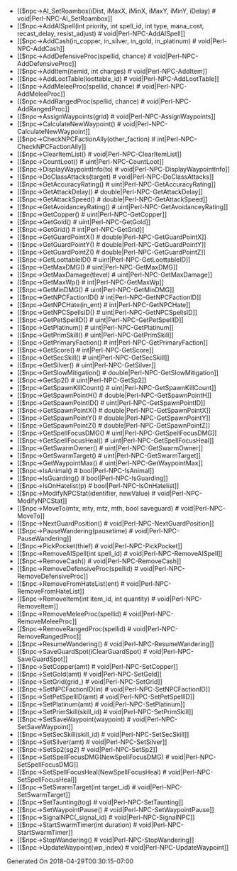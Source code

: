 * [[$npc->AI_SetRoambox(iDist, iMaxX, iMinX, iMaxY, iMinY, iDelay) # void|Perl-NPC-AI_SetRoambox]]
* [[$npc->AddAISpell(int priority, int spell_id, int type, mana_cost, recast_delay, resist_adjust) # void|Perl-NPC-AddAISpell]]
* [[$npc->AddCash(in_copper, in_silver, in_gold, in_platinum) # void|Perl-NPC-AddCash]]
* [[$npc->AddDefensiveProc(spellid, chance) # void|Perl-NPC-AddDefensiveProc]]
* [[$npc->AddItem(itemid, int charges) # void|Perl-NPC-AddItem]]
* [[$npc->AddLootTable(loottable_id) # void|Perl-NPC-AddLootTable]]
* [[$npc->AddMeleeProc(spellid, chance) # void|Perl-NPC-AddMeleeProc]]
* [[$npc->AddRangedProc(spellid, chance) # void|Perl-NPC-AddRangedProc]]
* [[$npc->AssignWaypoints(grid) # void|Perl-NPC-AssignWaypoints]]
* [[$npc->CalculateNewWaypoint() # void|Perl-NPC-CalculateNewWaypoint]]
* [[$npc->CheckNPCFactionAlly(other_faction) # int|Perl-NPC-CheckNPCFactionAlly]]
* [[$npc->ClearItemList() # void|Perl-NPC-ClearItemList]]
* [[$npc->CountLoot() # uint|Perl-NPC-CountLoot]]
* [[$npc->DisplayWaypointInfo(to) # void|Perl-NPC-DisplayWaypointInfo]]
* [[$npc->DoClassAttacks(target) # void|Perl-NPC-DoClassAttacks]]
* [[$npc->GetAccuracyRating() # uint|Perl-NPC-GetAccuracyRating]]
* [[$npc->GetAttackDelay() # double|Perl-NPC-GetAttackDelay]]
* [[$npc->GetAttackSpeed() # double|Perl-NPC-GetAttackSpeed]]
* [[$npc->GetAvoidanceyRating() # uint|Perl-NPC-GetAvoidanceyRating]]
* [[$npc->GetCopper() # uint|Perl-NPC-GetCopper]]
* [[$npc->GetGold() # uint|Perl-NPC-GetGold]]
* [[$npc->GetGrid() # int|Perl-NPC-GetGrid]]
* [[$npc->GetGuardPointX() # double|Perl-NPC-GetGuardPointX]]
* [[$npc->GetGuardPointY() # double|Perl-NPC-GetGuardPointY]]
* [[$npc->GetGuardPointZ() # double|Perl-NPC-GetGuardPointZ]]
* [[$npc->GetLoottableID() # uint|Perl-NPC-GetLoottableID]]
* [[$npc->GetMaxDMG() # uint|Perl-NPC-GetMaxDMG]]
* [[$npc->GetMaxDamage(tlevel) # uint|Perl-NPC-GetMaxDamage]]
* [[$npc->GetMaxWp() # int|Perl-NPC-GetMaxWp]]
* [[$npc->GetMinDMG() # uint|Perl-NPC-GetMinDMG]]
* [[$npc->GetNPCFactionID() # int|Perl-NPC-GetNPCFactionID]]
* [[$npc->GetNPCHate(in_ent) # int|Perl-NPC-GetNPCHate]]
* [[$npc->GetNPCSpellsID() # uint|Perl-NPC-GetNPCSpellsID]]
* [[$npc->GetPetSpellID() # uint|Perl-NPC-GetPetSpellID]]
* [[$npc->GetPlatinum() # uint|Perl-NPC-GetPlatinum]]
* [[$npc->GetPrimSkill() # uint|Perl-NPC-GetPrimSkill]]
* [[$npc->GetPrimaryFaction() # int|Perl-NPC-GetPrimaryFaction]]
* [[$npc->GetScore() # int|Perl-NPC-GetScore]]
* [[$npc->GetSecSkill() # uint|Perl-NPC-GetSecSkill]]
* [[$npc->GetSilver() # uint|Perl-NPC-GetSilver]]
* [[$npc->GetSlowMitigation() # double|Perl-NPC-GetSlowMitigation]]
* [[$npc->GetSp2() # uint|Perl-NPC-GetSp2]]
* [[$npc->GetSpawnKillCount() # uint|Perl-NPC-GetSpawnKillCount]]
* [[$npc->GetSpawnPointH() # double|Perl-NPC-GetSpawnPointH]]
* [[$npc->GetSpawnPointID() # uint|Perl-NPC-GetSpawnPointID]]
* [[$npc->GetSpawnPointX() # double|Perl-NPC-GetSpawnPointX]]
* [[$npc->GetSpawnPointY() # double|Perl-NPC-GetSpawnPointY]]
* [[$npc->GetSpawnPointZ() # double|Perl-NPC-GetSpawnPointZ]]
* [[$npc->GetSpellFocusDMG() # uint|Perl-NPC-GetSpellFocusDMG]]
* [[$npc->GetSpellFocusHeal() # uint|Perl-NPC-GetSpellFocusHeal]]
* [[$npc->GetSwarmOwner() # uint|Perl-NPC-GetSwarmOwner]]
* [[$npc->GetSwarmTarget() # uint|Perl-NPC-GetSwarmTarget]]
* [[$npc->GetWaypointMax() # uint|Perl-NPC-GetWaypointMax]]
* [[$npc->IsAnimal() # bool|Perl-NPC-IsAnimal]]
* [[$npc->IsGuarding() # bool|Perl-NPC-IsGuarding]]
* [[$npc->IsOnHatelist(p) # bool|Perl-NPC-IsOnHatelist]]
* [[$npc->ModifyNPCStat(identifier, newValue) # void|Perl-NPC-ModifyNPCStat]]
* [[$npc->MoveTo(mtx, mty, mtz, mth, bool saveguard) # void|Perl-NPC-MoveTo]]
* [[$npc->NextGuardPosition() # void|Perl-NPC-NextGuardPosition]]
* [[$npc->PauseWandering(pausetime) # void|Perl-NPC-PauseWandering]]
* [[$npc->PickPocket(thief) # void|Perl-NPC-PickPocket]]
* [[$npc->RemoveAISpell(int spell_id) # void|Perl-NPC-RemoveAISpell]]
* [[$npc->RemoveCash() # void|Perl-NPC-RemoveCash]]
* [[$npc->RemoveDefensiveProc(spellid) # void|Perl-NPC-RemoveDefensiveProc]]
* [[$npc->RemoveFromHateList(ent) # void|Perl-NPC-RemoveFromHateList]]
* [[$npc->RemoveItem(int item_id, int quantity) # void|Perl-NPC-RemoveItem]]
* [[$npc->RemoveMeleeProc(spellid) # void|Perl-NPC-RemoveMeleeProc]]
* [[$npc->RemoveRangedProc(spellid) # void|Perl-NPC-RemoveRangedProc]]
* [[$npc->ResumeWandering() # void|Perl-NPC-ResumeWandering]]
* [[$npc->SaveGuardSpot(iClearGuardSpot) # void|Perl-NPC-SaveGuardSpot]]
* [[$npc->SetCopper(amt) # void|Perl-NPC-SetCopper]]
* [[$npc->SetGold(amt) # void|Perl-NPC-SetGold]]
* [[$npc->SetGrid(grid_) # void|Perl-NPC-SetGrid]]
* [[$npc->SetNPCFactionID(in) # void|Perl-NPC-SetNPCFactionID]]
* [[$npc->SetPetSpellID(amt) # void|Perl-NPC-SetPetSpellID]]
* [[$npc->SetPlatinum(amt) # void|Perl-NPC-SetPlatinum]]
* [[$npc->SetPrimSkill(skill_id) # void|Perl-NPC-SetPrimSkill]]
* [[$npc->SetSaveWaypoint(waypoint) # void|Perl-NPC-SetSaveWaypoint]]
* [[$npc->SetSecSkill(skill_id) # void|Perl-NPC-SetSecSkill]]
* [[$npc->SetSilver(amt) # void|Perl-NPC-SetSilver]]
* [[$npc->SetSp2(sg2) # void|Perl-NPC-SetSp2]]
* [[$npc->SetSpellFocusDMG(NewSpellFocusDMG) # void|Perl-NPC-SetSpellFocusDMG]]
* [[$npc->SetSpellFocusHeal(NewSpellFocusHeal) # void|Perl-NPC-SetSpellFocusHeal]]
* [[$npc->SetSwarmTarget(int target_id) # void|Perl-NPC-SetSwarmTarget]]
* [[$npc->SetTaunting(tog) # void|Perl-NPC-SetTaunting]]
* [[$npc->SetWaypointPause() # void|Perl-NPC-SetWaypointPause]]
* [[$npc->SignalNPC(_signal_id) # void|Perl-NPC-SignalNPC]]
* [[$npc->StartSwarmTimer(int duration) # void|Perl-NPC-StartSwarmTimer]]
* [[$npc->StopWandering() # void|Perl-NPC-StopWandering]]
* [[$npc->UpdateWaypoint(wp_index) # void|Perl-NPC-UpdateWaypoint]]


Generated On 2018-04-29T00:30:15-07:00